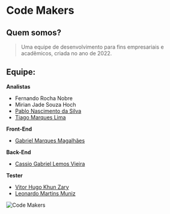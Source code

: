 # Code Makers
## Quem somos?
>Uma equipe de desenvolvimento para fins empresariais e acadêmicos, criada no ano de 2022.
## Equipe:
__Analistas__

* Fernando Rocha Nobre
* Mirian Jade Souza Hoch
* [Pablo Nascimento da Silva](https://github.com/Pablonds)
* [Tiago Marques Lima](https://github.com/Ogarit)

__Front-End__

* [Gabriel Marques Magalhães](https://github.com/NikisGabriel)

__Back-End__
* [Cassio Gabriel Lemos Vieira](https://github.com/Ninguem2k)

__Tester__
* [Vitor Hugo Khun Zary](https://github.com/VitorZary)
* [Leonardo Martins Muniz](https://github.com/leonardomunizdev)

![Code Makers](https://user-images.githubusercontent.com/116044378/201791847-65e09c10-6a1e-4b23-9457-145cd12df594.jpg)
